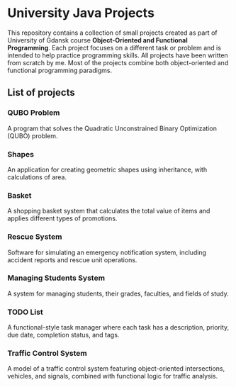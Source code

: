 # University Java Projects

This repository contains a collection of small projects created as part of University of Gdansk course **Object-Oriented and Functional Programming**. Each project focuses on a different task or problem and is intended to help practice programming skills. All projects have been written from scratch by me. Most of the projects combine both object-oriented and functional programming paradigms.

## List of projects

### QUBO Problem
A program that solves the Quadratic Unconstrained Binary Optimization (QUBO) problem.

### Shapes
An application for creating geometric shapes using inheritance, with calculations of area.

### Basket
A shopping basket system that calculates the total value of items and applies different types of promotions.

### Rescue System
Software for simulating an emergency notification system, including accident reports and rescue unit operations.

### Managing Students System
A system for managing students, their grades, faculties, and fields of study.

### TODO List
A functional-style task manager where each task has a description, priority, due date, completion status, and tags.

### Traffic Control System
A model of a traffic control system featuring object-oriented intersections, vehicles, and signals, combined with functional logic for traffic analysis.
